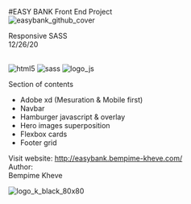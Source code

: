 #EASY BANK  Front End Project<br>
![easybank_github_cover](https://user-images.githubusercontent.com/59140742/166146566-1ee67b48-b4e9-426f-a78c-dd9b74dd1605.png)

Responsive SASS<br>
12/26/20<br><br>

![html5](https://user-images.githubusercontent.com/59140742/166147078-731b2546-b4cb-4b39-b437-275bc4ab53d5.png) ![sass](https://user-images.githubusercontent.com/59140742/166147100-8bc4134a-8eff-4ecc-9f48-16ce22d7ee79.png) ![logo_js](https://user-images.githubusercontent.com/59140742/166147086-786f6a50-6dd8-4af6-aa5f-7a579a90c19d.png)



Section of contents<br>
- Adobe xd (Mesuration & Mobile first)
- Navbar 
- Hamburger javascript & overlay
- Hero images superposition
- Flexbox cards
- Footer grid

Visit website: http://easybank.bempime-kheve.com/<br>
Author:<br>
Bempime Kheve<br>

![logo_k_black_80x80](https://user-images.githubusercontent.com/59140742/166146861-790f5f8a-de21-4d69-8fa2-ef598139e320.png)

